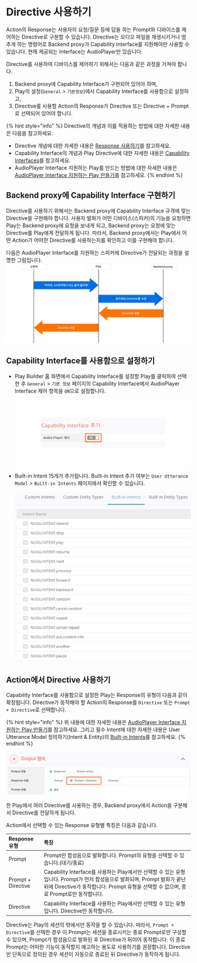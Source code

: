 # Directive 사용하기

Action의 Response는 사용자의 요청/질문 등에 답을 하는 Prompt와 디바이스를 제어하는 Directive로 구분할 수 있습니다. Directive는 오디오 파일을 재생시키거나 멈추게 하는 명령어로 Backend proxy가 Capability Interface를 지원해야만 사용할 수 있습니다. 현재 제공되는 Interface는 AudioPlayer만 있습니다.

Directive를 사용하여 디바이스를 제어하기 위해서는 다음과 같은 과정을 거쳐야 합니다.

1. Backend proxy에 Capability Interface가 구현되어 있어야 하며,
2. Play의 설정\(`General` &gt; `기본정보`\)에서 Capability Interface를 사용함으로 설정하고,
3. Directive를 사용할 Action의 Response가 Directive 또는 Directive + Prompt로 선택되어 있어야 합니다. 

{% hint style="info" %}
Directive의 개념과 이를 적용하는 방법에 대한 자세한 내용은 다음을 참고하세요.

* Directive 개념에 대한 자세한 내용은 [Response 사용하기](./)를 참고하세요.
* Capability Interface의 개념과 Play Directive에 대한 자세한 내용은 [Capability Interfaces](../../use-backend-proxy/capability-interfaces/)를 참고하세요.
* AudioPlayer Interface 지원하는 Play를 만드는 방법에 대한 자세한 내용은 [AudioPlayer Interface 지원하는 Play 만들기](../../create-a-play-with-audioplayer/)를 참고하세요.
{% endhint %}

## Backend proxy에 Capability Interface 구현하기

Directive를 사용하기 위해서는 Backend proxy에 Capability Interface 규격에 맞는 Directive을 구현해야 합니다. 사용자 발화가 어떤 디바이스\(스피커\)의 기능을 요청하면 Play는 Backend proxy에 요청을 보내게 되고, Backend proxy는 요청에 맞는 Directive를 Play에게 전달하게 됩니다. 따라서, Backend proxy에서는 Play에서 어떤 Action가 어떠한 Directive를 사용하는지를 확인하고 이를 구현해야 합니다.

다음은 AudioPlayer Interface를 지원하는 스피커에 Directive가 전달되는 과정을 설명한 그림입니다. ![](../../../.gitbook/assets/ch3_32342_01.png)

## Capability Interface를 사용함으로 설정하기

* Play Builder 홈 화면에서 Capability Interface를 설정할 Play를 클릭하여 선택한 후 `General` &gt; `기본 정보` 페이지의 Capability Interface에서 AudioPlayer Interface 제어 항목을 `ON`으로 설정합니다.

  ![](../../../.gitbook/assets/ch3_32342_c01-1.png)

* Built-in Intent 15개가 추가됩니다. Built-in Intent 추가 여부는 `User Utterance Model` &gt; `Built-in Intents` 페이지에서 확인할 수 있습니다.

  ![](../../../.gitbook/assets/ch3_32342_c02.png)

## Action에서 Directive 사용하기

Capability Interface를 사용함으로 설정한 Play는 Response의 유형이 다음과 같이 확장됩니다. Directive가 동작해야 할 Action의 Response를 `Directive` 또는 `Prompt + Directive`로 선택합니다.

{% hint style="info" %}
위 내용에 대한 자세한 내용은 [AudioPlayer Interface 지원하는 Play 만들기](../../create-a-play-with-audioplayer/)를 참고하세요. 그리고 필수 Intent에 대한 자세한 내용은 User Utterance Model 정의하기\(Intent & Entity\)의 [Built-in Intents](../../define-user-utterance-model/built-in-intents.md)를 참고하세요.
{% endhint %}

![](../../../.gitbook/assets/ch3_32342_c03.png)

한 Play에서 여러 Directive를 사용하는 경우, Backend proxy에서 Action을 구분해서 Directive를 전달하게 됩니다.

Action에서 선택할 수 있는 Response 유형별 특징은 다음과 같습니다.

| Response 유형 | 특징 |
| :--- | :--- |
| Prompt | Prompt만 합성음으로 발화합니다.   Prompt의 유형을 선택할 수 있습니다.\(대기/종료\) |
| Prompt + Directive | Capability Interface를 사용하는 Play에서만 선택할 수 있는 유형입니다.   Prompt가 먼저 합성음으로 발화되며, Prompt 발화가 끝난 뒤에 Directive가 동작합니다.   Prompt 유형을 선택할 수 없으며, 종료 Prompt로만 동작합니다. |
| Directive | Capability Interface를 사용하는 Play에서만 선택할 수 있는 유형입니다.   Directive만 동작합니다. |

Directive는 Play의 세션의 밖에서만 동작을 할 수 있습니다. 따라서, `Prompt + Directive`를 선택한 경우 이 Prompt는 세션을 종료시키는 종료 Prompt로만 구성할 수 있으며, Prompt가 합성음으로 발화된 후 Directive가 뒤이어 동작합니다. 이 종료 Prompt는 어떠한 기능이 동작할지 예고하는 용도로 사용하기를 권장합니다. Directive만 단독으로 정의된 경우 세션이 자동으로 종료된 뒤 Directive가 동작하게 됩니다.

